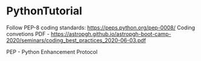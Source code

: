# PythonTutorial

Follow PEP-8 coding standards: https://peps.python.org/pep-0008/
Coding convetions PDF - https://astropgh.github.io/astropgh-boot-camp-2020/seminars/coding_best_practices_2020-06-03.pdf

PEP - Python Enhancement Protocol